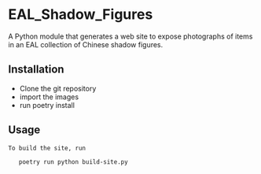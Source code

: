 # EAL_Shadow_Figures

A Python module that generates a web site to expose photographs of
items in an EAL collection of Chinese shadow figures.

## Installation
  * Clone the git repository
  * import the images
  * run poetry install

## Usage
    To build the site, run
    
       poetry run python build-site.py
       
